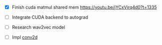 - [x] Finish cuda matmul shared mem https://youtu.be/jYCxVirq4d0?t=1335

- [ ] Integrate CUDA backend to autograd

- [ ] Research wav2vec model

- [ ] Impl [conv2d](https://github.com/dlsyscourse/public_notebooks/blob/main/convolution_implementation.ipynb)
